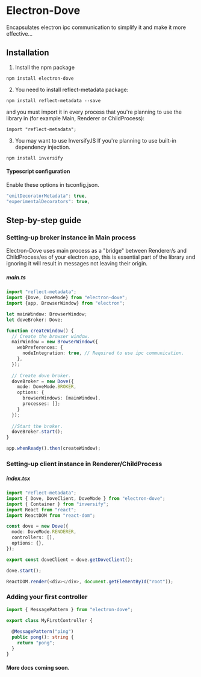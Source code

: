 # Electron-Dove
Encapsulates electron ipc communication to simplify it and make it more effective...

## Installation

1. Install the npm package

```
npm install electron-dove
```

2. You need to install reflect-metadata package:

```
npm install reflect-metadata --save
```

and you must import it in every process that you're planning to use the library in (for example Main, Renderer or ChildProcess):

```
import "reflect-metadata";
```

3. You may want to use InversifyJS If you're planning to use built-in dependency injection.

```
npm install inversify
```

#### Typescript configuration

Enable these options in tsconfig.json.
```typescript
"emitDecoratorMetadata": true,
"experimentalDecorators": true,
```

## Step-by-step guide

### Setting-up broker instance in Main process

Electron-Dove uses main process as a "bridge" between Renderer/s and ChildProcess/es of your electron app, this is essential part of the library and ignoring it will result in messages not leaving their origin.

##### main.ts 
```typescript
import "reflect-metadata";
import {Dove, DoveMode} from "electron-dove";
import {app, BrowserWindow} from "electron";

let mainWindow: BrowserWindow;
let doveBroker: Dove;

function createWindow() {
  // Create the browser window.
  mainWindow = new BrowserWindow({
    webPreferences: {
      nodeIntegration: true, // Required to use ipc communication.
    },
  });
  
  // Create dove broker.
  doveBroker = new Dove({
    mode: DoveMode.BROKER,
    options: {
      browserWindows: [mainWindow],
      processes: []; 
    }
  });
  
  //Start the broker.
  doveBroker.start();
}

app.whenReady().then(createWindow);
```
### Setting-up client instance in Renderer/ChildProcess

##### index.tsx
```typescript
import "reflect-metadata";
import { Dove, DoveClient, DoveMode } from "electron-dove";
import { Container } from "inversify";
import React from "react";
import ReactDOM from "react-dom";

const dove = new Dove({
  mode: DoveMode.RENDERER,
  controllers: [],
  options: {},
});

export const doveClient = dove.getDoveClient();

dove.start();

ReactDOM.render(<div></div>, document.getElementById("root"));
```
### Adding your first controller

```typescript
import { MessagePattern } from "electron-dove";

export class MyFirstController {
  
  @MessagePattern("ping")
  public pong(): string {
    return "pong";
  }
}

```

#### More docs coming soon.
